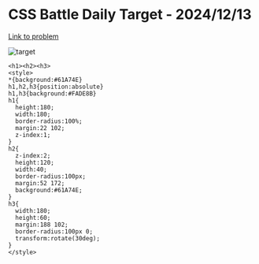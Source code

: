 # CSS Battle Daily Target - 2024/12/13

[Link to problem](https://cssbattle.dev/play/TEBkDcjuz3dKf283AtMs)

![target](https://firebasestorage.googleapis.com/v0/b/cssbattleapp.appspot.com/o/user%2Fe6YbeBahWNPT7VpE2rE2p85byxa2%2Ftargets%2Ftarget_dzX2fWe.png?alt=media)


```
<h1><h2><h3>
<style>
*{background:#61A74E}
h1,h2,h3{position:absolute}
h1,h3{background:#FADE8B}
h1{
  height:180;
  width:180;
  border-radius:100%;
  margin:22 102;
  z-index:1;
}
h2{
  z-index:2;
  height:120;
  width:40;
  border-radius:100px;
  margin:52 172;
  background:#61A74E;
}
h3{
  width:180;
  height:60;
  margin:188 102;
  border-radius:100px 0;
  transform:rotate(30deg);
}
</style>
```
